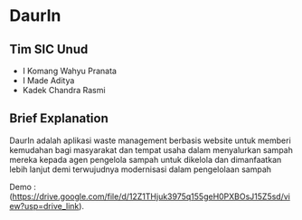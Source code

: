 # DaurIn

## Tim SIC Unud

- I Komang Wahyu Pranata
- I Made Aditya
- Kadek Chandra Rasmi

## Brief Explanation

DaurIn adalah aplikasi waste management berbasis website untuk memberi kemudahan bagi masyarakat dan tempat usaha dalam menyalurkan sampah mereka kepada agen pengelola sampah untuk dikelola dan dimanfaatkan lebih lanjut demi terwujudnya modernisasi dalam pengelolaan sampah

Demo : (https://drive.google.com/file/d/12Z1THjuk3975q155geH0PXBOsJ15Z5sd/view?usp=drive_link).
